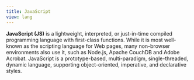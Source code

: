 ```yaml
---
title: JavaScript
view: lang
---
```


**JavaScript (JS)** is a lightweight, interpreted, or just-in-time compiled programming language
with first-class functions. While it is most well-known as the scripting language for Web pages,
many non-browser environments also use it, such as Node.js, Apache CouchDB and Adobe Acrobat.
JavaScript is a prototype-based, multi-paradigm, single-threaded, dynamic language, supporting
object-oriented, imperative, and declarative styles.
